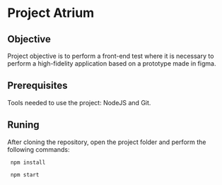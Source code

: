 # Project Atrium


## Objective

Project objective is to perform a front-end test where it is necessary to perform a high-fidelity application based on a prototype made in figma.

## Prerequisites

Tools needed to use the project: NodeJS and Git.

## Runing

After cloning the repository, open the project folder and perform the following commands:

```
 npm install 
```
```
 npm start 
```
